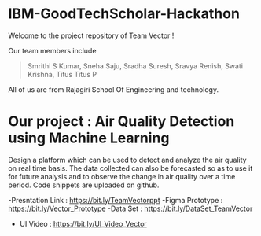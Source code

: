 # IBM-GoodTechScholar-Hackathon
Welcome to the project repository of Team Vector !

Our team members include
> Smrithi S Kumar,
> Sneha Saju,
> Sradha Suresh,
> Sravya Renish,
>  Swati Krishna,
> Titus Titus P 

All of us are from Rajagiri School Of Engineering and technology.

# Our project : Air Quality Detection using Machine Learning

Design a platform which can be used to detect and analyze the air quality on real time basis. The data collected can also be forecasted so as to use it for future analysis and to observe the change in air quality over a time period.
Code snippets are uploaded on github.

  -Presntation Link : https://bit.ly/TeamVectorppt 
  -Figma Prototype : https://bit.ly/Vector_Prototype
  -Data Set : https://bit.ly/DataSet_TeamVector
  - UI Video : https://bit.ly/UI_Video_Vector
  
  



